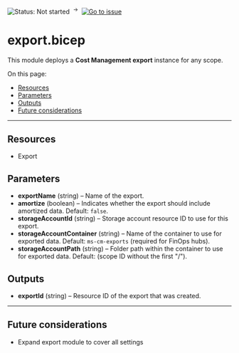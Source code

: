 ![Status: Not started](https://img.shields.io/badge/status-not%20started-red) &nbsp;<sup>→</sup>&nbsp;
[![Go to issue](https://img.shields.io/github/issues/detail/state/microsoft/cloud-hubs/1)](https://github.com/microsoft/cloud-hubs/issues/1)

# export.bicep

This module deploys a **Cost Management export** instance for any scope.

On this page:

- [Resources](#resources)
- [Parameters](#parameters)
- [Outputs](#outputs)
- [Future considerations](#future-considerations)

---

## Resources

- Export

## Parameters

- **exportName** (string) – Name of the export.
- **amortize** (boolean) – Indicates whether the export should include amortized data. Default: `false`.
- **storageAccountId** (string) – Storage account resource ID to use for this export.
- **storageAccountContainer** (string) – Name of the container to use for exported data. Default: `ms-cm-exports` (required for FinOps hubs).
- **storageAccountPath** (string) – Folder path within the container to use for exported data. Default: (scope ID without the first "/").

## Outputs

- **exportId** (string) – Resource ID of the export that was created.

---

## Future considerations

- Expand export module to cover all settings
